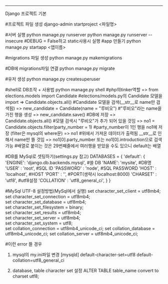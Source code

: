 ---
Django 프로젝트 기본

#프로젝트 파일 생성
django-admin startproject <파일명>

#서버 실행
python manage.py runserver
python manage.py runserver --insecure       #DEBUG = False하고 static사용시 실행
#app 만들기
python manage.py startapp <앱이름>

#migrations 파일 생성
python manage.py makemigrations

#DB에 migrations파일 연결
python manage.py migrate

#유저 생성
python manage.py createsuperuser

#shell로 DB조작 + 사용법
python manage.py shell      #php의tinker역할
   => from elections.models import Candidate       #elections/models.py의 Candidate 모델을 import
   => Candidate.objects.all()      #Candidate 모델을 검색(__str__로 name만 검색됨)
   => new_candidate = Candidate(name = "루비오")    #"루비오"라는 name을 가진 행을 생성
   => new_candidate.save()         #DB에 저장
   => Candidate.objects.all()      #모델 검색시 "루비오"가 추가 되어 있을 것임
   => no1 = Candidate.objects.filter(party_number = 1) #party_number이 1인 행을 no1에 저장 (filter은 mysql의 where문)
   => no1   #위에서 가져온 데이터가 출력됨 __str__로 인해서 name만 뜰 것임
   => no1[0].party_number 또는 no1[0].introduction으로 검색 가능    #배열로 붙이는 것은 29번째줄에서 여러행을 받았을 수도 있으니 default는 배열


#DB를 MySql로 셋팅하기(settings.py 참고)
DATABASES = {
    'default': {
        'ENGINE': 'django.db.backends.mysql',   #쓸 DB
        'NAME': 'mysite',                       #DB명
        'USER' : 'root',                        #SQL ID
        'PASSWORD' : 'node',                    #SQL PASSWORD
        'HOST' : 'localhost',                   #HOST
        'PORT' : '',                            #PORT(생략시 localhost:8000)
        'CHARSET' : 'utf8',                     #utf8설정
        'COLLATION' : 'utf8_general_ci',
    }
}

#MySql UTF-8 설정방법(MySql에서 실행)
set character_set_client     = utf8mb4;            
set character_set_connection = utf8mb4;            
set character_set_database   = utf8mb4;            
set character_set_filesystem = binary;             
set character_set_results    = utf8mb4;            
set character_set_server     = utf8mb4;            
set character_set_system     = utf8;               
set collation_connection     = utf8mb4_unicode_ci; 
set collation_database       = utf8mb4_unicode_ci; 
set collation_server         = utf8mb4_unicode_ci;


#이런 error 뜰 경우
1) mysql의 my.ini파일 변경
    [mysqld]
    default-character-set=utf8
    default-collation=utf8_general_ci

2) database, table character set 설정
    ALTER TABLE table_name convert to charset utf8;


